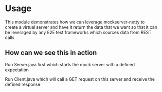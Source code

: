 # Usage

This module demonstrates how we can leverage mockserver-netty to create a virtual server and have it return the data that we want so that it can be leveraged by any E2E test frameworks which sources data from REST calls

## How can we see this in action
Run Server.java first which starts the mock server with a defined expectation

Run Client.java which will call a GET request on this server and receive the defined response



